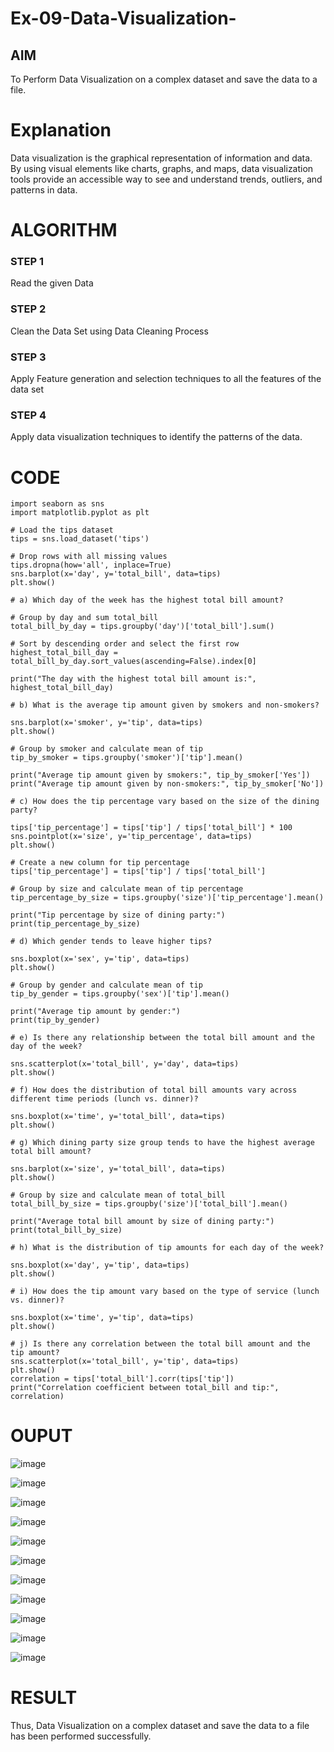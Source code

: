 # Ex-09-Data-Visualization-

## AIM
To Perform Data Visualization on a complex dataset and save the data to a file. 

# Explanation
Data visualization is the graphical representation of information and data. By using visual elements like charts, graphs, and maps, data visualization tools provide an accessible way to see and understand trends, outliers, and patterns in data.

# ALGORITHM
### STEP 1
Read the given Data
### STEP 2
Clean the Data Set using Data Cleaning Process
### STEP 3
Apply Feature generation and selection techniques to all the features of the data set
### STEP 4
Apply data visualization techniques to identify the patterns of the data.


# CODE
```
import seaborn as sns
import matplotlib.pyplot as plt

# Load the tips dataset
tips = sns.load_dataset('tips')

# Drop rows with all missing values
tips.dropna(how='all', inplace=True)
sns.barplot(x='day', y='total_bill', data=tips)
plt.show()

# a) Which day of the week has the highest total bill amount?

# Group by day and sum total_bill
total_bill_by_day = tips.groupby('day')['total_bill'].sum()

# Sort by descending order and select the first row
highest_total_bill_day = total_bill_by_day.sort_values(ascending=False).index[0]

print("The day with the highest total bill amount is:", highest_total_bill_day)

# b) What is the average tip amount given by smokers and non-smokers?

sns.barplot(x='smoker', y='tip', data=tips)
plt.show()

# Group by smoker and calculate mean of tip
tip_by_smoker = tips.groupby('smoker')['tip'].mean()

print("Average tip amount given by smokers:", tip_by_smoker['Yes'])
print("Average tip amount given by non-smokers:", tip_by_smoker['No'])

# c) How does the tip percentage vary based on the size of the dining party?

tips['tip_percentage'] = tips['tip'] / tips['total_bill'] * 100
sns.pointplot(x='size', y='tip_percentage', data=tips)
plt.show()

# Create a new column for tip percentage
tips['tip_percentage'] = tips['tip'] / tips['total_bill']

# Group by size and calculate mean of tip percentage
tip_percentage_by_size = tips.groupby('size')['tip_percentage'].mean()

print("Tip percentage by size of dining party:")
print(tip_percentage_by_size)

# d) Which gender tends to leave higher tips?

sns.boxplot(x='sex', y='tip', data=tips)
plt.show()

# Group by gender and calculate mean of tip
tip_by_gender = tips.groupby('sex')['tip'].mean()

print("Average tip amount by gender:")
print(tip_by_gender)

# e) Is there any relationship between the total bill amount and the day of the week?

sns.scatterplot(x='total_bill', y='day', data=tips)
plt.show()

# f) How does the distribution of total bill amounts vary across different time periods (lunch vs. dinner)?

sns.boxplot(x='time', y='total_bill', data=tips)
plt.show()

# g) Which dining party size group tends to have the highest average total bill amount?

sns.barplot(x='size', y='total_bill', data=tips)
plt.show()

# Group by size and calculate mean of total_bill
total_bill_by_size = tips.groupby('size')['total_bill'].mean()

print("Average total bill amount by size of dining party:")
print(total_bill_by_size)

# h) What is the distribution of tip amounts for each day of the week?

sns.boxplot(x='day', y='tip', data=tips)
plt.show()

# i) How does the tip amount vary based on the type of service (lunch vs. dinner)?

sns.boxplot(x='time', y='tip', data=tips)
plt.show()

# j) Is there any correlation between the total bill amount and the tip amount?
sns.scatterplot(x='total_bill', y='tip', data=tips)
plt.show()
correlation = tips['total_bill'].corr(tips['tip'])
print("Correlation coefficient between total_bill and tip:", correlation)
```

# OUPUT
![image](https://github.com/AaronDominic/ODD2023-Datascience-Ex-09/assets/143015231/808d8a79-94ae-43e1-8033-e259d9200419)

![image](https://github.com/AaronDominic/ODD2023-Datascience-Ex-09/assets/143015231/cd1818a9-e95b-49f1-bf37-c47656effa1a)

![image](https://github.com/AaronDominic/ODD2023-Datascience-Ex-09/assets/143015231/a1d16d34-e52c-409c-866b-17b9810be9de)

![image](https://github.com/AaronDominic/ODD2023-Datascience-Ex-09/assets/143015231/cdf50f2b-5dbc-475d-bab4-cf87023e408e)

![image](https://github.com/AaronDominic/ODD2023-Datascience-Ex-09/assets/143015231/45fcd3b6-3573-48b6-915d-8c3caa269943)

![image](https://github.com/AaronDominic/ODD2023-Datascience-Ex-09/assets/143015231/3897fa5e-5de4-47f5-b3f7-53d322d6c245)

![image](https://github.com/AaronDominic/ODD2023-Datascience-Ex-09/assets/143015231/4b3ffe16-6895-4e5e-9ec3-3019e3e638ca)

![image](https://github.com/AaronDominic/ODD2023-Datascience-Ex-09/assets/143015231/e99a599a-788b-4090-b40c-668fccfdf321)

![image](https://github.com/AaronDominic/ODD2023-Datascience-Ex-09/assets/143015231/1f912fc1-010d-4adf-bff5-deef6cf5957b)

![image](https://github.com/AaronDominic/ODD2023-Datascience-Ex-09/assets/143015231/a0913b22-f852-4431-8979-b6401f4f1c20)

![image](https://github.com/AaronDominic/ODD2023-Datascience-Ex-09/assets/143015231/86bec457-a294-4e98-8fd9-b5834338a149)


# RESULT
Thus, Data Visualization on a complex dataset and save the data to a file has been performed successfully.
